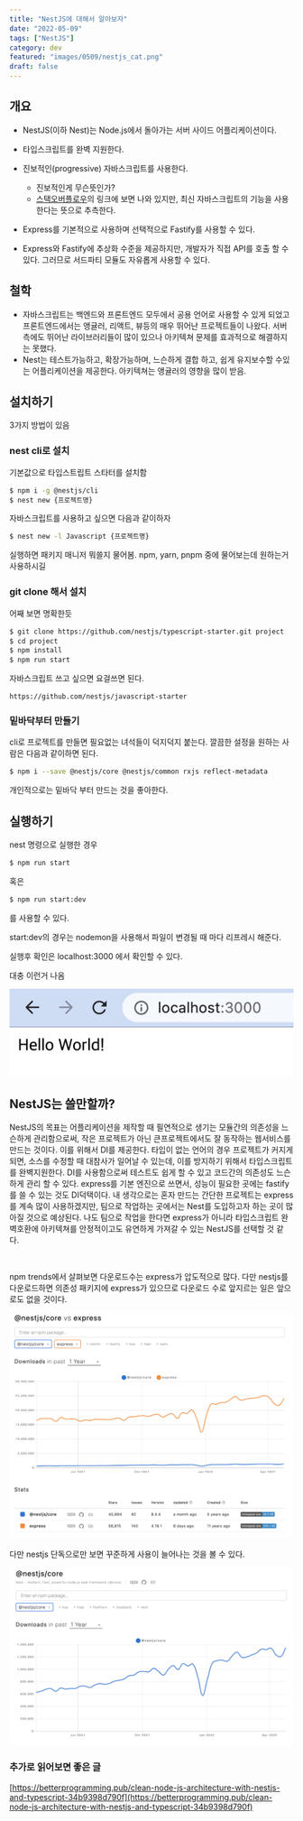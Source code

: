 ```yaml
---
title: "NestJS에 대해서 알아보자"
date: "2022-05-09"
tags: ["NestJS"]
category: dev
featured: "images/0509/nestjs_cat.png"
draft: false
---
```



## 개요

- NestJS(이하 Nest)는 Node.js에서 돌아가는 서버 사이드 어플리케이션이다. 
- 타입스크립트를 완벽 지원한다. 
- 진보적인(progressive) 자바스크립트를 사용한다. 
    - 진보적인게 무슨뜻인가? 
    - [스택오버플로우](https://stackoverflow.com/questions/67205590/why-nest-js-claims-to-be-progressive#:~:text=According%20to%20a%20Dictionary%20on,js%20world.%22)의 링크에 보면 나와 있지만, 최신 자바스크립트의 기능을 사용한다는 뜻으로 추측한다.

- Express를 기본적으로 사용하며 선택적으로 Fastify를 사용할 수 있다. 
- Express와 Fastify에 추상화 수준을 제공하지만, 개발자가 직접 API를 호출 할 수있다. 그러므로 서드파티 모듈도 자유롭게 사용할 수 있다. 


## 철학 

- 자바스크립트는 백엔드와 프론트엔드 모두에서 공용 언어로 사용할 수 있게 되었고 프론트엔드에서는 앵귤러, 리액트, 뷰등의 매우 뛰어난 프로젝트들이 나왔다. 서버 측에도 뛰어난 라이브러리들이 많이 있으나 아키텍쳐 문제를 효과적으로 해결하지는 못했다. 
- Nest는 테스트가능하고, 확장가능하며, 느슨하게 결합 하고, 쉽게 유지보수할 수있는 어플리케이션을 제공한다. 아키텍쳐는 앵귤러의 영향을 많이 받음. 



## 설치하기 

3가지 방법이 있음   



### nest cli로 설치 

기본값으로 타입스트립트 스타터를 설치함 



```bash
$ npm i -g @nestjs/cli
$ nest new {프로젝트명}
```



자바스크립트를 사용하고 싶으면 다음과 같이하자 

```bash
$ nest new -l Javascript {프로젝트명}
```



실행하면 패키지 매니저 뭐쓸지 물어봄. npm, yarn, pnpm 중에 물어보는데 원하는거 사용하시길



### git clone 해서 설치 

어째 보면 명확한듯 

```bash
$ git clone https://github.com/nestjs/typescript-starter.git project
$ cd project
$ npm install
$ npm run start
```





자바스크립트 쓰고 싶으면 요걸쓰면 된다. 

```
https://github.com/nestjs/javascript-starter
```



### 밑바닥부터 만들기 

cli로 프로젝트를 만들면 필요없는 녀석들이 덕지덕지 붙는다. 깔끔한 설정을 원하는 사람은 다음과 같이하면 된다. 



```bash
$ npm i --save @nestjs/core @nestjs/common rxjs reflect-metadata
```



개인적으로는 밑바닥 부터 만드는 것을 좋아한다. 



## 실행하기 

nest 명령으로 실행한 경우 

```bash
$ npm run start
```



혹은 

```bash
$ npm run start:dev
```



를 사용할 수 있다. 



start:dev의 경우는 nodemon을 사용해서 파일이 변경될 때 마다 리프레시 해준다. 



실행후 확인은 localhost:3000 에서 확인할 수 있다. 

대충 이런거 나옴 

![](./images/0509/3.png)  



## NestJS는 쓸만할까?

NestJS의 목표는 어플리케이션을 제작할 때 필연적으로 생기는 모듈간의 의존성을 느슨하게 관리함으로써, 작은 프로젝트가 아닌 큰프로젝트에서도 잘 동작하는 웹서비스를 만드는 것이다. 이를 위해서 DI를 제공한다. 타입이 없는 언어의 경우 프로젝트가 커지게 되면, 소스를 수정할 때 대참사가 일어날 수 있는데, 이를 방지하기 위해서 타입스크립트를 완벽지원한다. DI를 사용함으로써 테스트도 쉽게 할 수 있고 코드간의 의존성도 느슨하게 관리 할 수 있다. express를 기본 엔진으로 쓰면서, 성능이 필요한 곳에는 fastify를 쓸 수 있는 것도 DI덕택이다. 내 생각으로는 혼자 만드는 간단한 프로젝트는 express를 계속 많이 사용하겠지만, 팀으로 작업하는 곳에서는 Nest를 도입하고자 하는 곳이 많아질 것으로 예상된다. 나도 팀으로 작업을 한다면 express가 아니라 타입스크립트 완벽호환에 아키텍쳐를 안정적이고도 유연하게 가져갈 수 있는 NestJS를 선택할 것 같다. 

   

npm trends에서 살펴보면 다운로드수는 express가 압도적으로 많다. 다만 nestjs를 다운로드하면 의존성 패키지에 express가 있으므로 다운로드 수로 앞지르는 일은 앞으로도 없을 것이다. 



![](./images/0509/2.png)  



다만 nestjs 단독으로만 보면 꾸준하게 사용이 늘어나는 것을 볼 수 있다. 

![](./images/0509/1.png)  


### 추가로 읽어보면 좋은 글 

[https://betterprogramming.pub/clean-node-js-architecture-with-nestjs-and-typescript-34b9398d790f](https://betterprogramming.pub/clean-node-js-architecture-with-nestjs-and-typescript-34b9398d790f)

